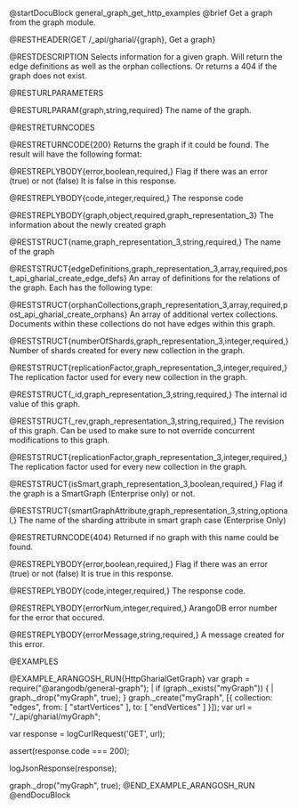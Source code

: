 
@startDocuBlock general_graph_get_http_examples
@brief Get a graph from the graph module.

@RESTHEADER{GET /_api/gharial/{graph}, Get a graph}

@RESTDESCRIPTION
Selects information for a given graph.
Will return the edge definitions as well as the orphan collections.
Or returns a 404 if the graph does not exist.

@RESTURLPARAMETERS

@RESTURLPARAM{graph,string,required}
The name of the graph.

@RESTRETURNCODES

@RESTRETURNCODE{200}
Returns the graph if it could be found.
The result will have the following format:

@RESTREPLYBODY{error,boolean,required,}
Flag if there was an error (true) or not (false)
It is false in this response.

@RESTREPLYBODY{code,integer,required,}
The response code

@RESTREPLYBODY{graph,object,required,graph_representation_3}
The information about the newly created graph

@RESTSTRUCT{name,graph_representation_3,string,required,}
The name of the graph

@RESTSTRUCT{edgeDefinitions,graph_representation_3,array,required,post_api_gharial_create_edge_defs}
An array of definitions for the relations of the graph.
Each has the following type:

@RESTSTRUCT{orphanCollections,graph_representation_3,array,required,post_api_gharial_create_orphans}
An array of additional vertex collections.
Documents within these collections do not have edges within this graph.

@RESTSTRUCT{numberOfShards,graph_representation_3,integer,required,}
Number of shards created for every new collection in the graph.

@RESTSTRUCT{replicationFactor,graph_representation_3,integer,required,}
The replication factor used for every new collection in the graph.

@RESTSTRUCT{_id,graph_representation_3,string,required,}
The internal id value of this graph. 

@RESTSTRUCT{_rev,graph_representation_3,string,required,}
The revision of this graph. Can be used to make sure to not override
concurrent modifications to this graph.

@RESTSTRUCT{replicationFactor,graph_representation_3,integer,required,}
The replication factor used for every new collection in the graph.

@RESTSTRUCT{isSmart,graph_representation_3,boolean,required,}
Flag if the graph is a SmartGraph (Enterprise only) or not.

@RESTSTRUCT{smartGraphAttribute,graph_representation_3,string,optional,}
The name of the sharding attribute in smart graph case (Enterprise Only)

@RESTRETURNCODE{404}
Returned if no graph with this name could be found.

@RESTREPLYBODY{error,boolean,required,}
Flag if there was an error (true) or not (false)
It is true in this response.

@RESTREPLYBODY{code,integer,required,}
The response code.

@RESTREPLYBODY{errorNum,integer,required,}
ArangoDB error number for the error that occured.

@RESTREPLYBODY{errorMessage,string,required,}
A message created for this error.

@EXAMPLES

@EXAMPLE_ARANGOSH_RUN{HttpGharialGetGraph}
  var graph = require("@arangodb/general-graph");
| if (graph._exists("myGraph")) {
|    graph._drop("myGraph", true);
  }
  graph._create("myGraph", [{
    collection: "edges",
    from: [ "startVertices" ],
    to: [ "endVertices" ]
  }]);
  var url = "/_api/gharial/myGraph";

  var response = logCurlRequest('GET', url);

  assert(response.code === 200);

  logJsonResponse(response);

  graph._drop("myGraph", true);
@END_EXAMPLE_ARANGOSH_RUN
@endDocuBlock


